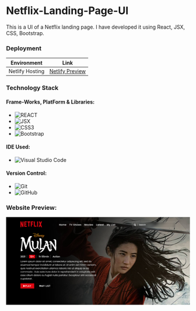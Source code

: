 # Netflix-Landing-Page-UI
This is a UI of a Netflix landing page. I have developed it using React, JSX, CSS, Bootstrap.

### Deployment
| Environment | Link |
|-------------|------|
| Netlify Hosting | [Netlify Preview](https://chipper-cocada-6f7463.netlify.app/) |

### Technology Stack
#### Frame-Works, PlatForm & Libraries:
- ![REACT](https://img.shields.io/badge/react-%231572B6.svg?style=for-the-badge&logo=react&logoColor=white)
- ![JSX](https://img.shields.io/badge/JSX-%23E34F26.svg?style=for-the-badge&logo=html5&logoColor=white)
- ![CSS3](https://img.shields.io/badge/css3-%231572B6.svg?style=for-the-badge&logo=css3&logoColor=white)
- ![Bootstrap](https://img.shields.io/badge/bootstrap-%23563D7C.svg?style=for-the-badge&logo=bootstrap&logoColor=white)

#### IDE Used:
- ![Visual Studio Code](https://img.shields.io/badge/Visual%20Studio%20Code-0078d7.svg?style=for-the-badge&logo=visual-studio-code&logoColor=white)

#### Version Control:
- ![Git](https://img.shields.io/badge/git-%23F05033.svg?style=for-the-badge&logo=git&logoColor=white)
- ![GitHub](https://img.shields.io/badge/github-%23121011.svg?style=for-the-badge&logo=github&logoColor=white)


### Website Preview:
<img src="./public/images/Netflix-Landing-Page-UI.png" alt="Netflix-UI">
